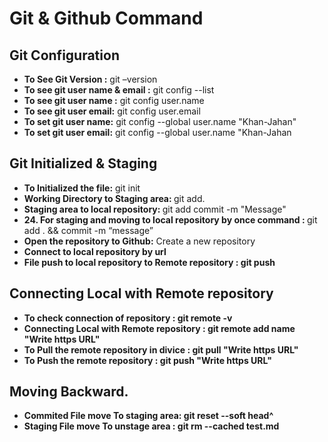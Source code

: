  # Git & Github Command 

## Git Configuration

- <b> To See Git Version :</b>  git –version
- <b>To see git user name & email :</b> git config --list
- <b>To see git user name :</b> git config user.name
- <b>To see git user email:</b> git config user.email
- <b>To set git user name:</b> git config --global user.name "Khan-Jahan"
- <b>To set git user email:</b> git config --global user.name "Khan-Jahan

## Git Initialized & Staging 
- <b> To Initialized the file:</b> git init
- <b> Working Directory to Staging area: </b> git add.
- <b> Staging area to local repository: </b> git add commit -m "Message"
- <b> 24.	For staging and moving to local repository by once command : </b> git add . && commit -m “message”
- <b> Open the repository to Github:</b> Create a new repository
- <b> Connect to local repository by url
- <b> File push to local repository to Remote repository :</b> git push

## Connecting Local with Remote repository
- <b> To check connection of repository :</b> git remote -v
- <b> Connecting Local with Remote repository :</b> git remote add name "Write https URL"
- <b> To Pull the remote repository in divice :</b> git pull "Write https URL"
- <b> To Push the remote repository :</b> git push "Write https URL"
## Moving Backward.
- <b> Commited File move To staging area:</b> git reset --soft head^
- <b> Staging File move To unstage area :</b> git rm --cached test.md